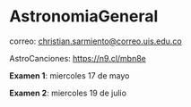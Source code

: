 # AstronomiaGeneral

correo: christian.sarmiento@correo.uis.edu.co

AstroCanciones: https://n9.cl/mbn8e

**Examen 1**: miercoles 17 de mayo

**Examen 2**: miercoles 19 de julio

